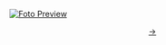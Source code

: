 [![Foto Preview](preview/project-1.avif)](https://20essentials.github.io/project-1)

<div align="center" style="display: flex; justify-content: center;">
  <a  href="https://github.com/20essentials/project-2" target="_blank">&#8594;</a>
</div>
